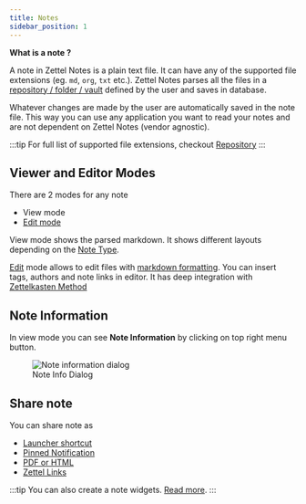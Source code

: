 ```yaml
---
title: Notes
sidebar_position: 1
---
```


**What is a note ?**

A note in Zettel Notes is a plain text file. It can have any of the supported file extensions (eg. `md`, `org`, `txt` etc.). Zettel Notes parses all the files in a [repository / folder / vault](../repository) defined by the user and saves in database. 

Whatever changes are made by the user are automatically saved in the note file. This way you can use any application you want to read your notes and are not dependent on Zettel Notes (vendor agnostic).

:::tip
For full list of supported file extensions, checkout [Repository](../repository)
:::

## Viewer and Editor Modes

There are 2 modes for any note

- View mode
- [Edit mode](./editor)

View mode shows the parsed markdown. It shows different layouts depending on the [Note Type](./note-types). 

[Edit]((./editor)) mode allows to edit files with [markdown formatting](./editor/markdown). You can insert tags, authors and note links in editor. It has deep integration with [Zettelkasten Method](./editor/zettelkasten)

## Note Information

In view mode you can see **Note Information** by clicking on top right menu button.

<figure>
<img src="/assets/img/note-information-dialog.png" alt="Note information dialog"/>
 <figcaption>Note Info Dialog</figcaption>
</figure>

## Share note

You can share note as 

- [Launcher shortcut](./share-note/launcher-shortcuts)
- [Pinned Notification](./share-note/notifications)
- [PDF or HTML](./share-note/pdf)
- [Zettel Links](./share-note/zettel-links)

:::tip
You can also create a note widgets. [Read more](./share-note/widgets).
:::